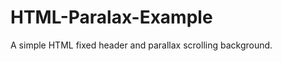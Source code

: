 HTML-Paralax-Example
====================

A simple HTML fixed header and parallax scrolling background.
